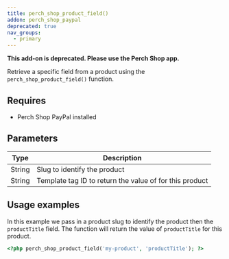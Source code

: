 ```yaml
---
title: perch_shop_product_field()
addon: perch_shop_paypal
deprecated: true
nav_groups:
  - primary
---
```


**This add-on is deprecated. Please use the Perch Shop app.**

Retrieve a specific field from a product using the `perch_shop_product_field()` function.

## Requires

- Perch Shop PayPal installed

## Parameters

| Type | Description |
|-|-|
| String   | Slug to identify the product |
| String | Template tag ID to return the value of for this product |



## Usage examples

In this example we pass in a product slug to identify the product then the `productTitle` field. The function will return the value of `productTitle` for this product.

```php
<?php perch_shop_product_field('my-product', 'productTitle'); ?>
```
